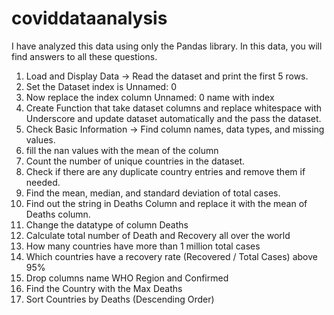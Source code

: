 # coviddataanalysis
I have analyzed this data using only the Pandas library.
In this data, you will find answers to all these questions.
1. Load and Display Data → Read the dataset and print the first 5 rows. 
2. Set the Dataset index is Unnamed: 0 
3. Now replace the index column Unnamed: 0 name with index 
4. Create Function that take dataset columns and replace whitespace 
with Underscore and update dataset automatically and the pass the 
dataset. 
5. Check Basic Information → Find column names, data types, and 
missing values. 
6. fill the nan values with the mean of the column 
7. Count the number of unique countries in the dataset. 
8. Check if there are any duplicate country entries and remove them if 
needed. 
9. Find the mean, median, and standard deviation of total cases. 
10. Find out the string in Deaths Column and replace it with the 
mean of Deaths column. 
11. Change the datatype of column Deaths
12.  Calculate total number of Death and Recovery all over the 
world 
13. How many countries have more than 1 million total cases 
14. Which countries have a recovery rate (Recovered / Total Cases) 
above 95% 
15. Drop columns name WHO Region and Confirmed 
16. Find the Country with the Max Deaths 
17. Sort Countries by Deaths (Descending Order)
